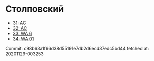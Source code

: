 # Столповский
- [31: AC](31.md)
- [32: AC](32.md)
- [33: WA 6](33.md)
- [34: WA 01](34.md)

Commit: c98b63a1f66d38d55191e7db2d6ecd37edc5bd44
 fetched at: 20201129-003253
